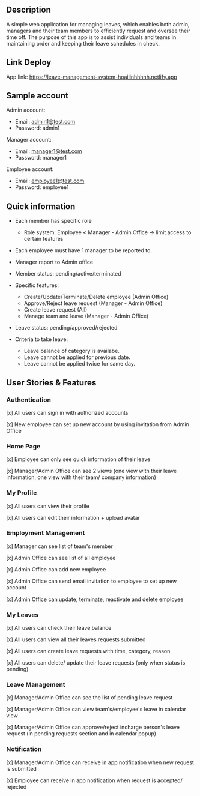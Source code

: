## Description

A simple web application for managing leaves, which enables both admin, managers and their team members to efficiently request and oversee their time off. The purpose of this app is to assist individuals and teams in maintaining order and keeping their leave schedules in check.

## Link Deploy

App link: https://leave-management-system-hoailinhhhhh.netlify.app

## Sample account
Admin account:

* Email: admin1@test.com
* Password: admin1

Manager account:

* Email: manager1@test.com
* Password: manager1

Employee account:

* Email: employee1@test.com
* Password: employee1

## Quick information

- Each member has specific role
  - Role system: Employee < Manager - Admin Office
    -> limit access to certain features
- Each employee must have 1 manager to be reported to.
- Manager report to Admin office
- Member status: pending/active/terminated

- Specific features:

  - Create/Update/Terminate/Delete employee (Admin Office)
  - Approve/Reject leave request (Manager - Admin Office)
  - Create leave request (All)
  - Manage team and leave (Manager - Admin Office)

- Leave status: pending/approved/rejected

- Criteria to take leave:

  - Leave balance of category is availabe.
  - Leave cannot be applied for previous date.
  - Leave cannot be applied twice for same day.

## User Stories & Features

### Authentication

[x] All users can sign in with authorized accounts

[x] New employee can set up new account by using invitation from Admin Office

### Home Page

[x] Employee can only see quick information of their leave

[x] Manager/Admin Office can see 2 views (one view with their leave information, one view with their team/ company information)

### My Profile

[x] All users can view their profile

[x] All users can edit their information + upload avatar

### Employment Management

[x] Manager can see list of team's member

[x] Admin Office can see list of all employee

[x] Admin Office can add new employee

[x] Admin Office can send email invitation to employee to set up new account

[x] Admin Office can update, terminate, reactivate and delete employee

### My Leaves

[x] All users can check their leave balance

[x] All users can view all their leaves requests submitted

[x] All users can create leave requests with time, category, reason

[x] All users can delete/ update their leave requests (only when status is pending)

### Leave Management

[x] Manager/Admin Office can see the list of pending leave request

[x] Manager/Admin Office can view team's/employee's leave in calendar view

[x] Manager/Admin Office can approve/reject incharge person's leave request (in pending requests section and in calendar popup)

### Notification

[x] Manager/Admin Office can receive in app notification when new request is submitted

[x] Employee can receive in app notification when request is accepted/ rejected
